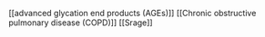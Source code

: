 [[advanced glycation end products (AGEs)]]
[[Chronic obstructive pulmonary disease (COPD)]]
[[Srage]]
